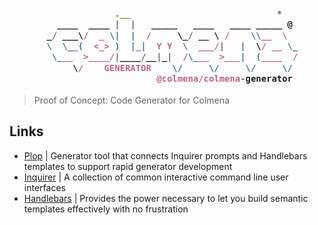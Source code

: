 <h3 align="center">

```javascript
            .__                            *
   ____  ____ |  |   _____   ____   ____ _____ @
_/ ___\/  _ \|  |  /     \_/ __ \ /    \\__  \
  \  \__(  <_> )  |_|  Y Y  \  ___/|   |  \/ __ \_
   \___  >____/|____/__|_|  /\___  >___|  (____  /
      \/    GENERATOR    \/     \/     \/     \/
                      @colmena/colmena-generator
```

</h3>

> Proof of Concept: Code Generator for Colmena

## Links

-   [Plop](https://plopjs.com/documentation/) | Generator tool that connects Inquirer prompts and Handlebars templates to support rapid generator development
-   [Inquirer](https://github.com/SBoudrias/Inquirer.js/#objects) | A collection of common interactive command line user interfaces
-   [Handlebars](https://github.com/wycats/handlebars.js/) | Provides the power necessary to let you build semantic templates effectively with no frustration
